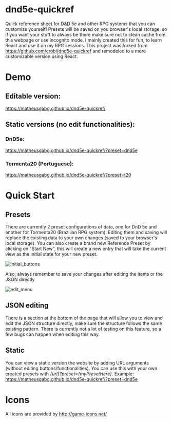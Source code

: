 dnd5e-quickref
==============

Quick reference sheet for D&amp;D 5e and other RPG systems that you can customize yourself! Presets will be saved on you browser's local storage, so if you want your stuff to always be there make sure not to clean cache from this webpage or use incognito mode. I mainly created this for fun, to learn React and use it on my RPG sessions.
This project was forked from https://github.com/crobi/dnd5e-quickref and remodeled to a more customizable version using React.


# Demo

## Editable version: 
https://matheusgabg.github.io/dnd5e-quickref/

## Static versions (no edit functionalities):
### DnD5e:
https://matheusgabg.github.io/dnd5e-quickref/?preset=dnd5e
### Tormenta20 (Portuguese):
https://matheusgabg.github.io/dnd5e-quickref/?preset=t20


# Quick Start

## Presets
There are currently 2 preset configurations of data, one for DnD 5e and another for Tormenta20 (Brazilian RPG system). Editing them and saving will replace the existing data to your own changes (saved to your browser's local storage). You can also create a brand new Reference Preset by clicking on "Start New", this will create a new entry that will take the current view as the initial state for your new preset.

![initial_buttons](https://user-images.githubusercontent.com/40322927/117357693-41092800-ae83-11eb-969b-dd5a54a36917.jpg)

Also, always remember to save your changes after editing the items or the JSON directly

![edit_menu](https://user-images.githubusercontent.com/40322927/117358501-3d29d580-ae84-11eb-817a-7290307185c4.jpg)

## JSON editing
There is a section at the bottom of the page that will allow you to view and edit the JSON structure directly, make sure the structure follows the same existing pattern. There is currently not a lot of testing on this feature, so a few bugs can happen when editing this way.

## Static 
You can view a static version the website by adding URL arguments (without editing buttons/functionalities). You can use this with your own created presets with *{url}?preset={myPresetHere}*.
Example: https://matheusgabg.github.io/dnd5e-quickref/?preset=dnd5e



Icons
==============

All icons are provided by http://game-icons.net/

